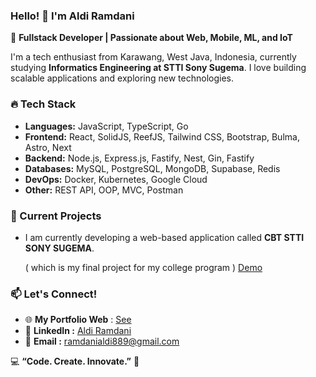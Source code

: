 ### Hello! 👋 I'm Aldi Ramdani

🚀 **Fullstack Developer | Passionate about Web, Mobile, ML, and IoT**

I'm a tech enthusiast from Karawang, West Java, Indonesia, currently studying **Informatics Engineering at STTI Sony Sugema**. I love building scalable applications and exploring new technologies.

### 🔥 Tech Stack
- **Languages:** JavaScript, TypeScript, Go
- **Frontend:** React, SolidJS, ReefJS, Tailwind CSS, Bootstrap, Bulma, Astro, Next
- **Backend:** Node.js, Express.js, Fastify, Nest, Gin, Fastify
- **Databases:** MySQL, PostgreSQL, MongoDB, Supabase, Redis
- **DevOps:** Docker, Kubernetes, Google Cloud
- **Other:** REST API, OOP, MVC, Postman

### 🌱 Current Projects
- I am currently developing a web-based application called **CBT STTI SONY SUGEMA**.
  
  ( which is my final project for my college program ) [Demo](https://cbt-stti-sony-sugema.vercel.app/)

### 📫 Let's Connect!
- 🌐 **My Portfolio Web** : [See](https://aldiramdani.vercel.app/)
- 💼 **LinkedIn :** [Aldi Ramdani](https://www.linkedin.com/in/aldi-ramdani/)
- 📧 **Email :** ramdanialdi889@gmail.com
  
💻 **“Code. Create. Innovate.”** 🚀
